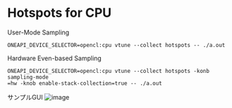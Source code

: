 # Hotspots for CPU

User-Mode Sampling
```
ONEAPI_DEVICE_SELECTOR=opencl:cpu vtune --collect hotspots -- ./a.out
```
Hardware Even-based Sampling
```
ONEAPI_DEVICE_SELECTOR=opencl:cpu vtune --collect hotspots -konb sampling-mode
=hw -knob enable-stack-collection=true -- ./a.out

```


サンプルGUI
![image](https://github.com/user-attachments/assets/bea3f0e0-f6a8-45bc-b955-389146406b6f)




